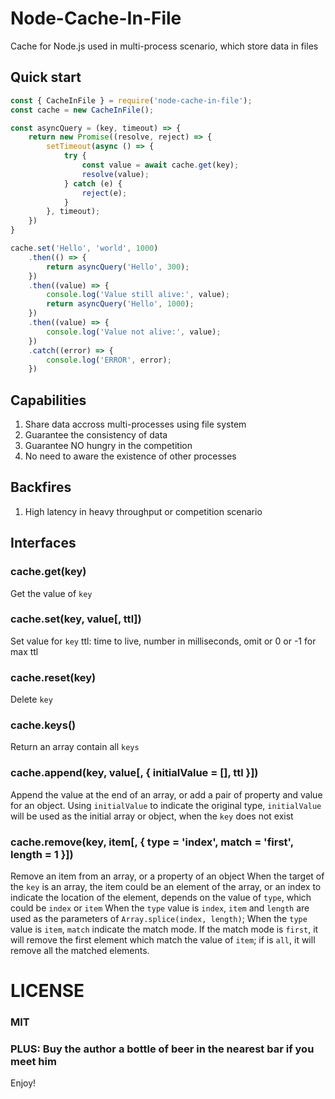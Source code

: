 # Node-Cache-In-File
Cache for Node.js used in multi-process scenario, which store data in files

Quick start
-----------
```javascript
const { CacheInFile } = require('node-cache-in-file');
const cache = new CacheInFile();

const asyncQuery = (key, timeout) => {
    return new Promise((resolve, reject) => {
        setTimeout(async () => {
            try {
                const value = await cache.get(key);
                resolve(value);
            } catch (e) {
                reject(e);
            }
        }, timeout);
    })
}

cache.set('Hello', 'world', 1000)
    .then(() => {
        return asyncQuery('Hello', 300);
    })
    .then((value) => {
        console.log('Value still alive:', value);
        return asyncQuery('Hello', 1000);
    })
    .then((value) => {
        console.log('Value not alive:', value);
    })
    .catch((error) => {
        console.log('ERROR', error);
    })
```

Capabilities
------------
1. Share data accross multi-processes using file system
1. Guarantee the consistency of data
1. Guarantee NO hungry in the competition
1. No need to aware the existence of other processes

Backfires
---------
1. High latency in heavy throughput or competition scenario 

Interfaces
----------
### cache.get(key)
Get the value of `key`

### cache.set(key, value[, ttl])
Set value for `key`
ttl: time to live, number in milliseconds, omit or 0 or -1 for max ttl

### cache.reset(key)
Delete `key`

### cache.keys()
Return an array contain all `keys`

### cache.append(key, value[, { initialValue = [], ttl }])
Append the value at the end of an array, or add a pair of property and value for an object.
Using `initialValue` to indicate the original type, `initialValue` will be used as the initial array or object, when the `key` does not exist

### cache.remove(key, item[, { type = 'index', match = 'first', length = 1 }])
Remove an item from an array, or a property of an object
When the target of the `key` is an array, the item could be an element of the array, or an index to indicate the location of the element, depends on the value of `type`, which could be `index` or `item`
When the `type` value is `index`, `item` and `length` are used as the parameters of `Array.splice(index, length)`;
When the `type` value is `item`, `match` indicate the match mode. If the match mode is `first`, it will remove the first element which match the value of `item`; if is `all`, it will remove all the matched elements.

# LICENSE
### MIT
### PLUS: Buy the author a bottle of beer in the nearest bar if you meet him

Enjoy!
